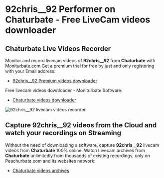 # 92chris__92 Performer on Chaturbate - Free LiveCam videos downloader

## Chaturbate Live Videos Recorder

Monitor and record livecam videos of **92chris__92** from **Chaturbate** with Moniturbate.com
Get a premium trial for free by just and only registering with your Email address:
* [92chris__92 Premium videos downloader](https://moniturbate.com/request-demo-licence-key.html)

Free livecam videos downloader - Moniturbate Software:
* [Chaturbate videos downloader](https://moniturbate.com/moniturbate-download-software.html)

![92chris__92 livecam videos recorder](https://peachurnet.com/templates/moniturbate-software.png)


## Capture 92chris__92 videos from the Cloud and watch your recordings on Streaming

Without the need of downloading a software, capture **92chris__92** livecam videos from **Chaturbate** 100% online.
Watch Livecam archives from **Chaturbate** unlimitedly from thousands of existing recordings, only on Peachurbate.com and its websites network:
* [Chaturbate videos archives](https://peachurnet.com/)